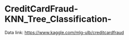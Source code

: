 # CreditCardFraud-KNN_Tree_Classification-
Data link: https://www.kaggle.com/mlg-ulb/creditcardfraud
